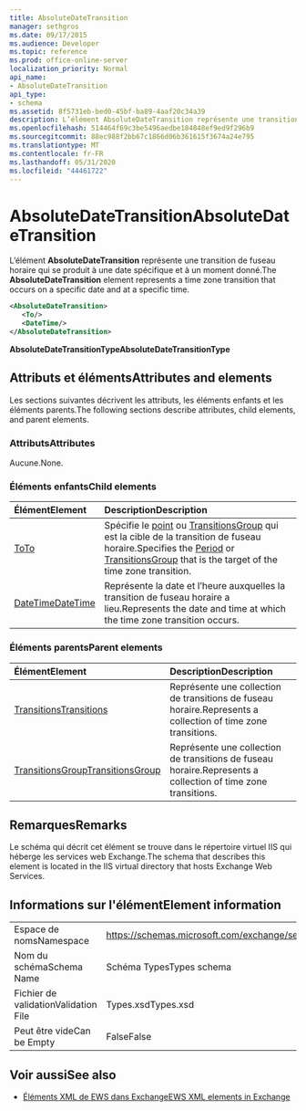 ```yaml
---
title: AbsoluteDateTransition
manager: sethgros
ms.date: 09/17/2015
ms.audience: Developer
ms.topic: reference
ms.prod: office-online-server
localization_priority: Normal
api_name:
- AbsoluteDateTransition
api_type:
- schema
ms.assetid: 8f5731eb-bed0-45bf-ba89-4aaf20c34a39
description: L’élément AbsoluteDateTransition représente une transition de fuseau horaire qui se produit à une date spécifique et à un moment donné.
ms.openlocfilehash: 514464f69c3be5496aedbe184848ef9ed9f296b9
ms.sourcegitcommit: 88ec988f2bb67c1866d06b361615f3674a24e795
ms.translationtype: MT
ms.contentlocale: fr-FR
ms.lasthandoff: 05/31/2020
ms.locfileid: "44461722"
---
```

# <a name="absolutedatetransition"></a><span data-ttu-id="ca405-103">AbsoluteDateTransition</span><span class="sxs-lookup"><span data-stu-id="ca405-103">AbsoluteDateTransition</span></span>

<span data-ttu-id="ca405-104">L’élément **AbsoluteDateTransition** représente une transition de fuseau horaire qui se produit à une date spécifique et à un moment donné.</span><span class="sxs-lookup"><span data-stu-id="ca405-104">The **AbsoluteDateTransition** element represents a time zone transition that occurs on a specific date and at a specific time.</span></span> 
  
```xml
<AbsoluteDateTransition>
   <To/>
   <DateTime/>
</AbsoluteDateTransition>
```

<span data-ttu-id="ca405-105">**AbsoluteDateTransitionType**</span><span class="sxs-lookup"><span data-stu-id="ca405-105">**AbsoluteDateTransitionType**</span></span>

## <a name="attributes-and-elements"></a><span data-ttu-id="ca405-106">Attributs et éléments</span><span class="sxs-lookup"><span data-stu-id="ca405-106">Attributes and elements</span></span>

<span data-ttu-id="ca405-107">Les sections suivantes décrivent les attributs, les éléments enfants et les éléments parents.</span><span class="sxs-lookup"><span data-stu-id="ca405-107">The following sections describe attributes, child elements, and parent elements.</span></span>
  
### <a name="attributes"></a><span data-ttu-id="ca405-108">Attributs</span><span class="sxs-lookup"><span data-stu-id="ca405-108">Attributes</span></span>

<span data-ttu-id="ca405-109">Aucune.</span><span class="sxs-lookup"><span data-stu-id="ca405-109">None.</span></span>
  
### <a name="child-elements"></a><span data-ttu-id="ca405-110">Éléments enfants</span><span class="sxs-lookup"><span data-stu-id="ca405-110">Child elements</span></span>

|<span data-ttu-id="ca405-111">**Élément**</span><span class="sxs-lookup"><span data-stu-id="ca405-111">**Element**</span></span>|<span data-ttu-id="ca405-112">**Description**</span><span class="sxs-lookup"><span data-stu-id="ca405-112">**Description**</span></span>|
|:-----|:-----|
|[<span data-ttu-id="ca405-113">To</span><span class="sxs-lookup"><span data-stu-id="ca405-113">To</span></span>](to.md) <br/> |<span data-ttu-id="ca405-114">Spécifie le [point](period.md) ou [TransitionsGroup](transitionsgroup.md) qui est la cible de la transition de fuseau horaire.</span><span class="sxs-lookup"><span data-stu-id="ca405-114">Specifies the [Period](period.md) or [TransitionsGroup](transitionsgroup.md) that is the target of the time zone transition.</span></span>  <br/> |
|[<span data-ttu-id="ca405-115">DateTime</span><span class="sxs-lookup"><span data-stu-id="ca405-115">DateTime</span></span>](datetime.md) <br/> |<span data-ttu-id="ca405-116">Représente la date et l’heure auxquelles la transition de fuseau horaire a lieu.</span><span class="sxs-lookup"><span data-stu-id="ca405-116">Represents the date and time at which the time zone transition occurs.</span></span>  <br/> |
   
### <a name="parent-elements"></a><span data-ttu-id="ca405-117">Éléments parents</span><span class="sxs-lookup"><span data-stu-id="ca405-117">Parent elements</span></span>

|<span data-ttu-id="ca405-118">**Élément**</span><span class="sxs-lookup"><span data-stu-id="ca405-118">**Element**</span></span>|<span data-ttu-id="ca405-119">**Description**</span><span class="sxs-lookup"><span data-stu-id="ca405-119">**Description**</span></span>|
|:-----|:-----|
|[<span data-ttu-id="ca405-120">Transitions</span><span class="sxs-lookup"><span data-stu-id="ca405-120">Transitions</span></span>](transitions.md) <br/> |<span data-ttu-id="ca405-121">Représente une collection de transitions de fuseau horaire.</span><span class="sxs-lookup"><span data-stu-id="ca405-121">Represents a collection of time zone transitions.</span></span>  <br/> |
|[<span data-ttu-id="ca405-122">TransitionsGroup</span><span class="sxs-lookup"><span data-stu-id="ca405-122">TransitionsGroup</span></span>](transitionsgroup.md) <br/> |<span data-ttu-id="ca405-123">Représente une collection de transitions de fuseau horaire.</span><span class="sxs-lookup"><span data-stu-id="ca405-123">Represents a collection of time zone transitions.</span></span>  <br/> |
   
## <a name="remarks"></a><span data-ttu-id="ca405-124">Remarques</span><span class="sxs-lookup"><span data-stu-id="ca405-124">Remarks</span></span>

<span data-ttu-id="ca405-125">Le schéma qui décrit cet élément se trouve dans le répertoire virtuel IIS qui héberge les services web Exchange.</span><span class="sxs-lookup"><span data-stu-id="ca405-125">The schema that describes this element is located in the IIS virtual directory that hosts Exchange Web Services.</span></span>
  
## <a name="element-information"></a><span data-ttu-id="ca405-126">Informations sur l'élément</span><span class="sxs-lookup"><span data-stu-id="ca405-126">Element information</span></span>

|||
|:-----|:-----|
|<span data-ttu-id="ca405-127">Espace de noms</span><span class="sxs-lookup"><span data-stu-id="ca405-127">Namespace</span></span>  <br/> |https://schemas.microsoft.com/exchange/services/2006/types  <br/> |
|<span data-ttu-id="ca405-128">Nom du schéma</span><span class="sxs-lookup"><span data-stu-id="ca405-128">Schema Name</span></span>  <br/> |<span data-ttu-id="ca405-129">Schéma Types</span><span class="sxs-lookup"><span data-stu-id="ca405-129">Types schema</span></span>  <br/> |
|<span data-ttu-id="ca405-130">Fichier de validation</span><span class="sxs-lookup"><span data-stu-id="ca405-130">Validation File</span></span>  <br/> |<span data-ttu-id="ca405-131">Types.xsd</span><span class="sxs-lookup"><span data-stu-id="ca405-131">Types.xsd</span></span>  <br/> |
|<span data-ttu-id="ca405-132">Peut être vide</span><span class="sxs-lookup"><span data-stu-id="ca405-132">Can be Empty</span></span>  <br/> |<span data-ttu-id="ca405-133">False</span><span class="sxs-lookup"><span data-stu-id="ca405-133">False</span></span>  <br/> |
   
## <a name="see-also"></a><span data-ttu-id="ca405-134">Voir aussi</span><span class="sxs-lookup"><span data-stu-id="ca405-134">See also</span></span>

- [<span data-ttu-id="ca405-135">Éléments XML de EWS dans Exchange</span><span class="sxs-lookup"><span data-stu-id="ca405-135">EWS XML elements in Exchange</span></span>](ews-xml-elements-in-exchange.md)

